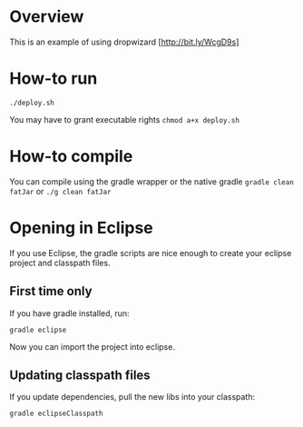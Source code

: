Overview
========
This is an example of using dropwizard [http://bit.ly/WcgD9s]

How-to run
==========
`./deploy.sh`

You may have to grant executable rights `chmod a+x deploy.sh`

How-to compile
==============
You can compile using the gradle wrapper or the native gradle
`gradle clean fatJar`
or
`./g clean fatJar`


Opening in Eclipse
==================
If you use Eclipse, the gradle scripts are nice enough to create your eclipse project and classpath files.

First time only
---------------
If you have gradle installed, run:
```
gradle eclipse
```

Now you can import the project into eclipse.


Updating classpath files
------------------------
If you update dependencies, pull the new libs into your classpath:
```
gradle eclipseClasspath
```

